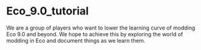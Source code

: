 # Eco_9.0_tutorial
We are a group of players who want to lower the learning curve of modding Eco 9.0 and beyond. We hope to achieve this by exploring the world of modding in Eco and document things as we learn them.
